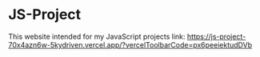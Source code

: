# JS-Project
This website intended for my JavaScript projects
link: https://js-project-70x4azn6w-5kydriven.vercel.app/?vercelToolbarCode=px6peeiektudDVb